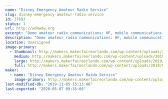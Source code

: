 ```yaml
---
name: "Disney Emergency Amateur Radio Service"
slug: disney-emergency-amateur-radio-service
id: 37693
status: 1
url: http://wd4wdw.org
excerpt: "Demo amateur radio communications: HF, mobile communications with our van, and satellite communications."
description: "Demo amateur radio communications: HF, mobile communications with our van, and satellite communications."
location: Unassigned
image-primary:
  - thumbnail: http://makers.makerfaireorlando.com/wp-content/uploads/2019/09/dearsphoto2-150x150.jpg
    medium: http://makers.makerfaireorlando.com/wp-content/uploads/2019/09/dearsphoto2-300x200.jpg
    large: http://makers.makerfaireorlando.com/wp-content/uploads/2019/09/dearsphoto2-1024x683.jpg
    full: http://makers.makerfaireorlando.com/wp-content/uploads/2019/09/dearsphoto2.jpg
maker:
  - name: "Disney Emergency Amateur Raido Service"
    image-primary: http://makers.makerfaireorlando.com/wp-content/uploads/2019/09/dearsphoto1.jpg
last-modified-db: "2019-11-05 15:13:46"
last-exported: "2020-05-07 09:35:08"
---
```

